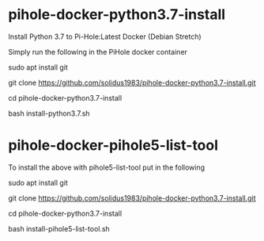 # pihole-docker-python3.7-install
Install Python 3.7 to Pi-Hole:Latest Docker (Debian Stretch)

Simply run the following in the PiHole docker container


sudo apt install git

git clone https://github.com/solidus1983/pihole-docker-python3.7-install.git

cd pihole-docker-python3.7-install

bash install-python3.7.sh


# pihole-docker-pihole5-list-tool

To install the above with pihole5-list-tool put in the following

sudo apt install git

git clone https://github.com/solidus1983/pihole-docker-python3.7-install.git

cd pihole-docker-python3.7-install

bash install-pihole5-list-tool.sh
